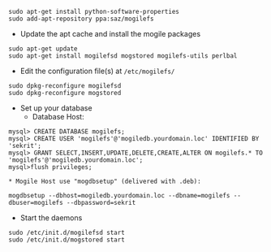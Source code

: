 
```
sudo apt-get install python-software-properties
sudo add-apt-repository ppa:saz/mogilefs
```


  * Update the apt cache and install the mogile packages
```
sudo apt-get update
sudo apt-get install mogilefsd mogstored mogilefs-utils perlbal
```
  * Edit the configuration file(s) at `/etc/mogilefs/`
```
sudo dpkg-reconfigure mogilefsd
sudo dpkg-reconfigure mogstored
```
  * Set up your database
    * Database Host:
```
mysql> CREATE DATABASE mogilefs; 
mysql> CREATE USER 'mogilefs'@'mogiledb.yourdomain.loc' IDENTIFIED BY 'sekrit'; 
mysql> GRANT SELECT,INSERT,UPDATE,DELETE,CREATE,ALTER ON mogilefs.* TO 'mogilefs'@'mogiledb.yourdomain.loc'; 
mysql>flush privileges;
```
    * Mogile Host use "mogdbsetup" (delivered with .deb):
```
mogdbsetup --dbhost=mogiledb.yourdomain.loc --dbname=mogilefs --dbuser=mogilefs --dbpassword=sekrit
```
  * Start the daemons
```
sudo /etc/init.d/mogilefsd start
sudo /etc/init.d/mogstored start
```